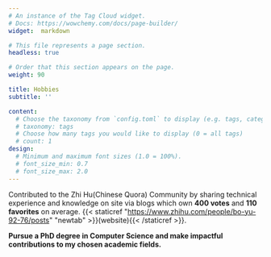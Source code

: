 ```yaml
---
# An instance of the Tag Cloud widget.
# Docs: https://wowchemy.com/docs/page-builder/
widget:  markdown

# This file represents a page section.
headless: true

# Order that this section appears on the page.
weight: 90

title: Hobbies
subtitle: ''

content:
  # Choose the taxonomy from `config.toml` to display (e.g. tags, categories)
  # taxonomy: tags
  # Choose how many tags you would like to display (0 = all tags)
  # count: 1
design:
  # Minimum and maximum font sizes (1.0 = 100%).
  # font_size_min: 0.7
  # font_size_max: 2.0
---
```


Contributed to the Zhi Hu(Chinese Quora) Community by sharing  technical experience and knowledge on site via blogs which own **400 votes** and  **110 favorites** on average. {{< staticref "https://www.zhihu.com/people/bo-yu-92-76/posts" "newtab" >}}(website){{< /staticref >}}.

**Pursue a PhD degree in Computer Science and make impactful contributions to my chosen academic fields.**
